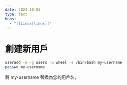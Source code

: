 ```yaml
---
date: 2024-10-03
type: fact
hubs:
  - "[[Linux|linux]]"
---
```


# 創建新用戶

```bash
useradd -m -g users -G wheel -s /bin/bash my-username
passwd my-username
```

將 my-username 替換為您的用戶名。
```
